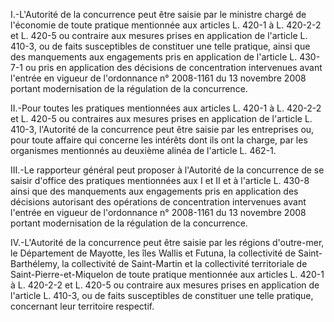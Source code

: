 I.-L'Autorité de la concurrence peut être saisie par le ministre chargé de l'économie de toute pratique mentionnée aux articles L. 420-1 à L. 420-2-2 et L. 420-5 ou contraire aux mesures prises en application de l'article L. 410-3, ou de faits susceptibles de constituer une telle pratique, ainsi que des manquements aux engagements pris en application de l'article L. 430-7-1 ou pris en application des décisions de concentration intervenues avant l'entrée en vigueur de l'ordonnance n° 2008-1161 du 13 novembre 2008 portant modernisation de la régulation de la concurrence.

II.-Pour toutes les pratiques mentionnées aux articles L. 420-1 à L. 420-2-2 et L. 420-5 ou contraires aux mesures prises en application de l'article L. 410-3, l'Autorité de la concurrence peut être saisie par les entreprises ou, pour toute affaire qui concerne les intérêts dont ils ont la charge, par les organismes mentionnés au deuxième alinéa de l'article L. 462-1.

III.-Le rapporteur général peut proposer à l'Autorité de la concurrence de se saisir d'office des pratiques mentionnées aux I et II et à l'article L. 430-8 ainsi que des manquements aux engagements pris en application des décisions autorisant des opérations de concentration intervenues avant l'entrée en vigueur de l'ordonnance n° 2008-1161 du 13 novembre 2008 portant modernisation de la régulation de la concurrence.

IV.-L'Autorité de la concurrence peut être saisie par les régions d'outre-mer, le Département de Mayotte, les îles Wallis et Futuna, la collectivité de Saint-Barthélemy, la collectivité de Saint-Martin et la collectivité territoriale de Saint-Pierre-et-Miquelon de toute pratique mentionnée aux articles L. 420-1 à L. 420-2-2 et L. 420-5 ou contraire aux mesures prises en application de l'article L. 410-3, ou de faits susceptibles de constituer une telle pratique, concernant leur territoire respectif.
